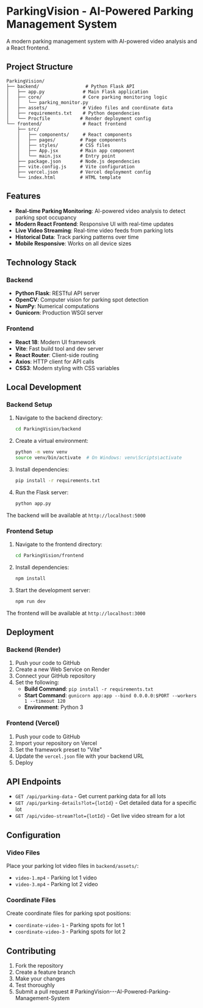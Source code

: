 # ParkingVision - AI-Powered Parking Management System

A modern parking management system with AI-powered video analysis and a React frontend.

## Project Structure

```
ParkingVision/
├── backend/                 # Python Flask API
│   ├── app.py              # Main Flask application
│   ├── core/               # Core parking monitoring logic
│   │   └── parking_monitor.py
│   ├── assets/             # Video files and coordinate data
│   ├── requirements.txt    # Python dependencies
│   └── Procfile           # Render deployment config
└── frontend/               # React frontend
    ├── src/
    │   ├── components/     # React components
    │   ├── pages/         # Page components
    │   ├── styles/        # CSS files
    │   ├── App.jsx        # Main app component
    │   └── main.jsx       # Entry point
    ├── package.json       # Node.js dependencies
    ├── vite.config.js     # Vite configuration
    ├── vercel.json        # Vercel deployment config
    └── index.html         # HTML template
```

## Features

- **Real-time Parking Monitoring**: AI-powered video analysis to detect parking spot occupancy
- **Modern React Frontend**: Responsive UI with real-time updates
- **Live Video Streaming**: Real-time video feeds from parking lots
- **Historical Data**: Track parking patterns over time
- **Mobile Responsive**: Works on all device sizes

## Technology Stack

### Backend
- **Python Flask**: RESTful API server
- **OpenCV**: Computer vision for parking spot detection
- **NumPy**: Numerical computations
- **Gunicorn**: Production WSGI server

### Frontend
- **React 18**: Modern UI framework
- **Vite**: Fast build tool and dev server
- **React Router**: Client-side routing
- **Axios**: HTTP client for API calls
- **CSS3**: Modern styling with CSS variables

## Local Development

### Backend Setup

1. Navigate to the backend directory:
   ```bash
   cd ParkingVision/backend
   ```

2. Create a virtual environment:
   ```bash
   python -m venv venv
   source venv/bin/activate  # On Windows: venv\Scripts\activate
   ```

3. Install dependencies:
   ```bash
   pip install -r requirements.txt
   ```

4. Run the Flask server:
   ```bash
   python app.py
   ```

The backend will be available at `http://localhost:5000`

### Frontend Setup

1. Navigate to the frontend directory:
   ```bash
   cd ParkingVision/frontend
   ```

2. Install dependencies:
   ```bash
   npm install
   ```

3. Start the development server:
   ```bash
   npm run dev
   ```

The frontend will be available at `http://localhost:3000`

## Deployment

### Backend (Render)

1. Push your code to GitHub
2. Create a new Web Service on Render
3. Connect your GitHub repository
4. Set the following:
   - **Build Command**: `pip install -r requirements.txt`
   - **Start Command**: `gunicorn app:app --bind 0.0.0.0:$PORT --workers 1 --timeout 120`
   - **Environment**: Python 3

### Frontend (Vercel)

1. Push your code to GitHub
2. Import your repository on Vercel
3. Set the framework preset to "Vite"
4. Update the `vercel.json` file with your backend URL
5. Deploy

## API Endpoints

- `GET /api/parking-data` - Get current parking data for all lots
- `GET /api/parking-details?lot={lotId}` - Get detailed data for a specific lot
- `GET /api/video-stream?lot={lotId}` - Get live video stream for a lot

## Configuration

### Video Files
Place your parking lot video files in `backend/assets/`:
- `video-1.mp4` - Parking lot 1 video
- `video-3.mp4` - Parking lot 2 video

### Coordinate Files
Create coordinate files for parking spot positions:
- `coordinate-video-1` - Parking spots for lot 1
- `coordinate-video-3` - Parking spots for lot 2

## Contributing

1. Fork the repository
2. Create a feature branch
3. Make your changes
4. Test thoroughly
5. Submit a pull request
#   P a r k i n g V i s i o n - - - A I - P o w e r e d - P a r k i n g - M a n a g e m e n t - S y s t e m  
 